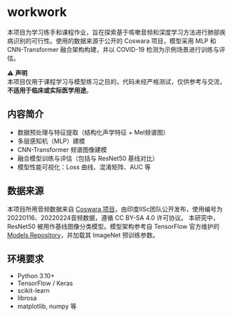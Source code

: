 # workwork

本项目为学习练手和课程作业，旨在探索基于咳嗽音频和深度学习方法进行肺部疾病识别的可行性。使用的数据来源于公开的 Coswara 项目，模型采用 MLP 和 CNN-Transformer 融合架构构建，并以 COVID-19 检测为示例场景进行训练与评估。

⚠️ **声明**  
本项目仅用于课程学习与模型练习之目的，代码未经严格测试，仅供参考与交流，**不适用于临床或实际医学用途**。

## 内容简介

- 数据预处理与特征提取（结构化声学特征 + Mel频谱图）
- 多层感知机（MLP）建模
- CNN-Transformer 频谱图像建模
- 融合模型训练与评估（包括与 ResNet50 基线对比）
- 模型性能可视化：Loss 曲线、混淆矩阵、AUC 等

## 数据来源

本项目所用音频数据来自 [Coswara 项目](https://github.com/iiscleap/Coswara-Data)，由印度IISc团队公开发布，使用编号为20220116、20220224音频数据，遵循 CC BY-SA 4.0 许可协议。
本研究中，ResNet50 被用作基线图像分类模型。模型架构参考自 TensorFlow 官方维护的 [Models Repository](https://github.com/tensorflow/models/tree/master/research/slim)，并加载其 ImageNet 预训练参数。

## 环境要求

- Python 3.10+
- TensorFlow / Keras
- scikit-learn
- librosa
- matplotlib, numpy 等

